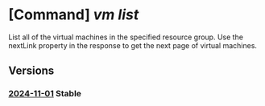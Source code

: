 # [Command] _vm list_

List all of the virtual machines in the specified resource group. Use the nextLink property in the response to get the next page of virtual machines.

## Versions

### [2024-11-01](/Resources/mgmt-plane/L3N1YnNjcmlwdGlvbnMve30vcmVzb3VyY2Vncm91cHMve30vcHJvdmlkZXJzL21pY3Jvc29mdC5jb21wdXRlL3ZpcnR1YWxtYWNoaW5lcw==/2024-11-01.xml) **Stable**

<!-- mgmt-plane /subscriptions/{}/resourcegroups/{}/providers/microsoft.compute/virtualmachines 2024-11-01 -->
